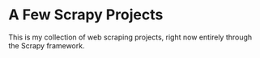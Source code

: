 #  A Few Scrapy Projects

This is my collection of web scraping projects, right now entirely through the Scrapy framework.
